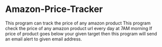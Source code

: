 # Amazon-Price-Tracker
This program can track the price of any amazon product
This program check the price of any amazon product url every day at 7AM morning
If price of product goes below your given target then this program will send an email alert to given email address.
